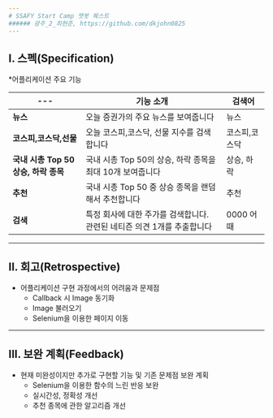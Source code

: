 ```yaml
---
# SSAFY Start Camp 챗봇 퀘스트
###### 광주_2_최현준, https://github.com/dkjohn0825
---
```

## I. 스펙(Specification)
*어플리케이션 주요 기능

---|기능 소개|검색어
---|---|---
**뉴스**|오늘 증권가의 주요 뉴스를 보여줍니다|뉴스
**코스피,코스닥,선물**|오늘 코스피,코스닥, 선물 지수를 검색합니다|코스피,코스닥
**국내 시총 Top 50 상승, 하락 종목**|국내 시총 Top 50의 상승, 하락 종목을 최대 10개 보여줍니다|상승, 하락
**추천**|국내 시총 Top 50 중 상승 종목을 랜덤해서 추천합니다|추천
**검색**|특정 회사에 대한 주가를 검색합니다. 관련된 네티즌 의견 1개를 추출합니다|0000 어때

   
---
## II. 회고(Retrospective)
* 어플리케이션 구현 과정에서의 어려움과 문제점
  - Callback 시 Image 동기화
  - Image 불러오기
  - Selenium을 이용한 페이지 이동
---
## III. 보완 계획(Feedback)
* 현재 미완성이지만 추가로 구현할 기능 및 기존 문제점 보완 계획
  - Selenium을 이용한 함수의 느린 반응 보완
  - 실시간성, 정확성 개선
  - 추천 종목에 관한 알고리즘 개선
  
